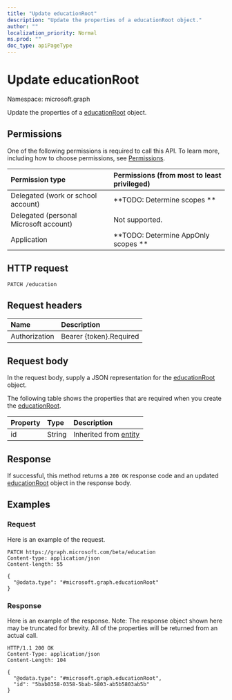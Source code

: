 ```yaml
---
title: "Update educationRoot"
description: "Update the properties of a educationRoot object."
author: ""
localization_priority: Normal
ms.prod: ""
doc_type: apiPageType
---
```


# Update educationRoot

Namespace: microsoft.graph

Update the properties of a [educationRoot](../resources/educationroot.md) object.

## Permissions
One of the following permissions is required to call this API. To learn more, including how to choose permissions, see [Permissions](/concepts/permissions-reference.md).

|Permission type|Permissions (from most to least privileged)|
|:---|:---|
|Delegated (work or school account)|**TODO: Determine scopes **|
|Delegated (personal Microsoft account)|Not supported.|
|Application|**TODO: Determine AppOnly scopes **|

## HTTP request
<!-- {
  "blockType": "ignored"
}
-->
``` http
PATCH /education
```

## Request headers
|Name|Description|
|:---|:---|
|Authorization|Bearer {token}.Required|

## Request body
In the request body, supply a JSON representation for the [educationRoot](../resources/educationroot.md) object.

The following table shows the properties that are required when you create the [educationRoot](../resources/educationroot.md).

|Property|Type|Description|
|:---|:---|:---|
|id|String| Inherited from [entity](../resources/entity.md)|



## Response
If successful, this method returns a `200 OK` response code and an updated [educationRoot](../resources/educationroot.md) object in the response body.

## Examples

### Request
Here is an example of the request.
<!-- {
  "blockType": "request",
  "name": "update_educationroot"
}
-->
``` http
PATCH https://graph.microsoft.com/beta/education
Content-type: application/json
Content-length: 55

{
  "@odata.type": "#microsoft.graph.educationRoot"
}
```

### Response
Here is an example of the response. Note: The response object shown here may be truncated for brevity. All of the properties will be returned from an actual call.
<!-- {
  "blockType": "response",
  "truncated": true
}
-->
``` http
HTTP/1.1 200 OK
Content-Type: application/json
Content-Length: 104

{
  "@odata.type": "#microsoft.graph.educationRoot",
  "id": "5bab0358-0358-5bab-5803-ab5b5803ab5b"
}
```

